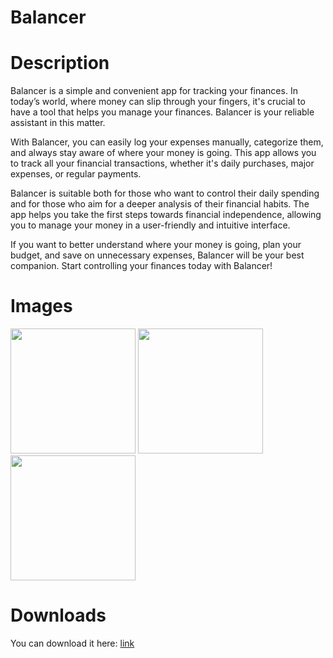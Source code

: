 # Balancer
# Description
Balancer is a simple and convenient app for tracking your finances. In today’s world, where money can slip through your fingers, it's crucial to have a tool that helps you manage your finances. Balancer is your reliable assistant in this matter.

With Balancer, you can easily log your expenses manually, categorize them, and always stay aware of where your money is going. This app allows you to track all your financial transactions, whether it's daily purchases, major expenses, or regular payments.

Balancer is suitable both for those who want to control their daily spending and for those who aim for a deeper analysis of their financial habits. The app helps you take the first steps towards financial independence, allowing you to manage your money in a user-friendly and intuitive interface.

If you want to better understand where your money is going, plan your budget, and save on unnecessary expenses, Balancer will be your best companion. Start controlling your finances today with Balancer!

# Images

<img  width = '200' heigth = '200' src ='https://github.com/user-attachments/assets/b07e3ef7-0100-4447-b058-eef11cd79ee2' />
<img  width = '200' heigth = '200' src ='https://github.com/user-attachments/assets/dc7d61d1-6151-4822-a27c-6e3c29de4926' />
<img  width = '200' heigth = '200' src ='https://github.com/user-attachments/assets/b9ef6bd9-1da0-4ceb-9e9c-c4ab0a0cf73a' />

# Downloads

You can download it here: <a href ="https://www.rustore.ru/catalog/app/com.efedotov.balancer"> link </a>

